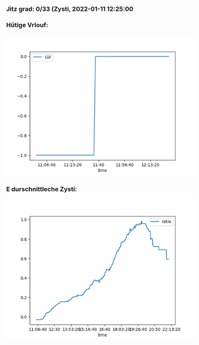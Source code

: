 ### Jitz grad: 0/33 (Zysti, 2022-01-11 12:25:00

### Hütige Vrlouf:
![Graph](Today.png)

### E durschnittleche Zysti:
![Graph](Zysti.png)
